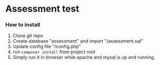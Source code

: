 # Assessment test

### How to install
1. Clone git repo
2. Create database "assessment" and import "/assessment.sql"
3. Update config file "/config.php"
4. run `composer install` from project root
5. Simply run it in browser while apache and mysql is up and running.
